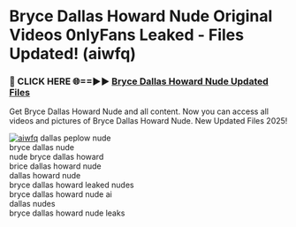 # Bryce Dallas Howard Nude Original Videos 0nlyFans Leaked - Files Updated! (aiwfq)

<h3>🔴 CLICK HERE 🌐==►► <a href="https://tinyurl.com/52m3yx9h" rel="nofollow">Bryce Dallas Howard Nude Updated Files</a></h3>

Get Bryce Dallas Howard Nude and all content. Now you can access all videos and pictures of Bryce Dallas Howard Nude. New Updated Files 2025!

[![aiwfq](https://i.imgur.com/TnHtlc8.gif)](https://tinyurl.com/52m3yx9h)
dallas peplow nude<br>
bryce dallas nude<br>
nude bryce dallas howard<br>
brice dallas howard nude<br>
dallas howard nude<br>
bryce dallas howard leaked nudes<br>
bryce dallas howard nude ai<br>
dallas nudes<br>
bryce dallas howard nude leaks
